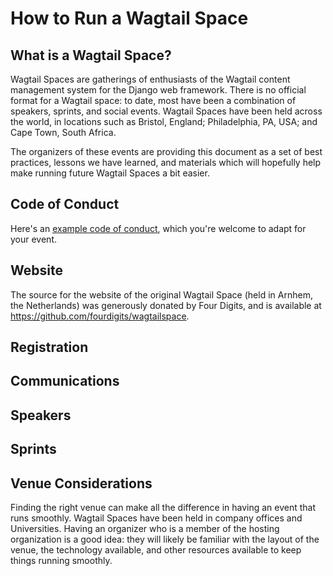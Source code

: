 # How to Run a Wagtail Space

## What is a Wagtail Space?

Wagtail Spaces are gatherings of enthusiasts of the Wagtail content management system for the Django web framework. There is no official format for a Wagtail space: to date, most have been a combination of speakers, sprints, and social events. Wagtail Spaces have been held across the world, in locations such as Bristol, England; Philadelphia, PA, USA; and Cape Town, South Africa.

The organizers of these events are providing this document as a set of best practices, lessons we have learned, and materials which will hopefully help make running future Wagtail Spaces a bit easier.

## Code of Conduct

Here's an [example code of conduct](example-coc.md), which you're welcome to adapt for your event.

## Website

The source for the website of the original Wagtail Space (held in Arnhem, the Netherlands) was generously donated by Four Digits, and is available at https://github.com/fourdigits/wagtailspace.

## Registration

## Communications

## Speakers

## Sprints

## Venue Considerations

Finding the right venue can make all the difference in having an event that runs smoothly. Wagtail Spaces have been held in company offices and Universities. Having an organizer who is a member of the hosting organization is a good idea: they will likely be familiar with the layout of the venue, the technology available, and other resources available to keep things running smoothly.
